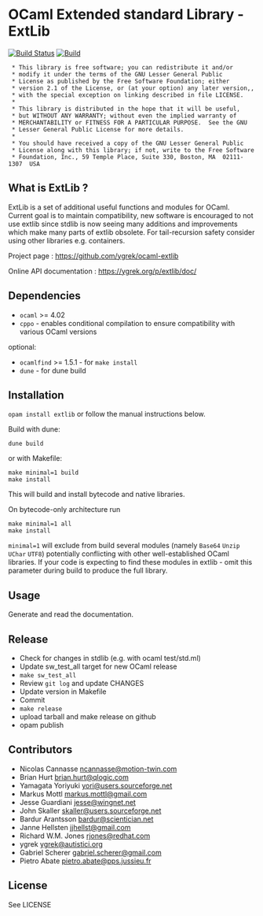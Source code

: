 OCaml Extended standard Library - ExtLib
========================================

[![Build Status](https://img.shields.io/endpoint?url=https%3A%2F%2Fci.ocamllabs.io%2Fbadge%2Fygrek%2Focaml-extlib%2Fmaster&logo=ocaml)](https://ci.ocamllabs.io/github/ygrek/ocaml-extlib)
[![Build](https://github.com/ygrek/ocaml-extlib/actions/workflows/workflow.yml/badge.svg)](https://github.com/ygrek/ocaml-extlib/actions/workflows/workflow.yml)

```
 * This library is free software; you can redistribute it and/or
 * modify it under the terms of the GNU Lesser General Public
 * License as published by the Free Software Foundation; either
 * version 2.1 of the License, or (at your option) any later version,,
 * with the special exception on linking described in file LICENSE.
 *
 * This library is distributed in the hope that it will be useful,
 * but WITHOUT ANY WARRANTY; without even the implied warranty of
 * MERCHANTABILITY or FITNESS FOR A PARTICULAR PURPOSE.  See the GNU
 * Lesser General Public License for more details.
 *
 * You should have received a copy of the GNU Lesser General Public
 * License along with this library; if not, write to the Free Software
 * Foundation, Inc., 59 Temple Place, Suite 330, Boston, MA  02111-1307  USA
```

What is ExtLib ?
----------------

ExtLib is a set of additional useful functions and modules for OCaml.
Current goal is to maintain compatibility, new software is encouraged to not use extlib since stdlib
is now seeing many additions and improvements which make many parts of extlib obsolete.
For tail-recursion safety consider using other libraries e.g. containers.

Project page :
  https://github.com/ygrek/ocaml-extlib

Online API documentation :
  https://ygrek.org/p/extlib/doc/

Dependencies
------------

* `ocaml` >= 4.02
* `cppo` - enables conditional compilation to ensure compatibility with various OCaml versions

optional:
* `ocamlfind` >= 1.5.1 - for `make install`
* `dune` - for dune build

Installation
------------

`opam install extlib` or follow the manual instructions below.

Build with dune:

  `dune build`

or with Makefile:

```
make minimal=1 build
make install
```

This will build and install bytecode and native libraries.

On bytecode-only architecture run

```
make minimal=1 all
make install
```

`minimal=1` will exclude from build several modules (namely `Base64` `Unzip` `UChar` `UTF8`) potentially
conflicting with other well-established OCaml libraries. If your code is expecting to find
these modules in extlib - omit this parameter during build to produce the full library.

Usage
-----

Generate and read the documentation.

Release
-------

* Check for changes in stdlib (e.g. with ocaml test/std.ml)
* Update sw_test_all target for new OCaml release
* `make sw_test_all`
* Review `git log` and update CHANGES
* Update version in Makefile
* Commit
* `make release`
* upload tarball and make release on github
* opam publish

Contributors
------------

* Nicolas Cannasse <ncannasse@motion-twin.com>
* Brian Hurt <brian.hurt@qlogic.com>
* Yamagata Yoriyuki <yori@users.sourceforge.net>
* Markus Mottl <markus.mottl@gmail.com>
* Jesse Guardiani <jesse@wingnet.net>
* John Skaller <skaller@users.sourceforge.net>
* Bardur Arantsson <bardur@scientician.net>
* Janne Hellsten <jjhellst@gmail.com>
* Richard W.M. Jones <rjones@redhat.com>
* ygrek <ygrek@autistici.org>
* Gabriel Scherer <gabriel.scherer@gmail.com>
* Pietro Abate <pietro.abate@pps.jussieu.fr>

License
-------

See LICENSE
